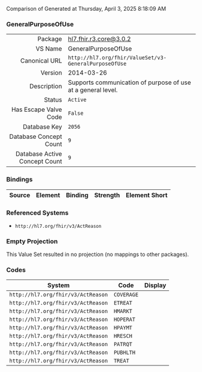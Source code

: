 Comparison of 
Generated at Thursday, April 3, 2025 8:18:09 AM

### GeneralPurposeOfUse

|      |     |
| ---: | --- |
| Package | hl7.fhir.r3.core@3.0.2 |
| VS Name | GeneralPurposeOfUse |
| Canonical URL | `http://hl7.org/fhir/ValueSet/v3-GeneralPurposeOfUse` |
| Version | 2014-03-26 |
| Description | Supports communication of purpose of use at a general level. |
| Status | `Active` |
| Has Escape Valve Code | `False` |
| Database Key | `2056` |
| Database Concept Count | `9` |
| Database Active Concept Count | `9` |
### Bindings

| Source | Element | Binding | Strength | Element Short |
| ------ | ------- | ------- | -------- | ------------- |

### Referenced Systems

* `http://hl7.org/fhir/v3/ActReason`
### Empty Projection

This Value Set resulted in no projection (no mappings to other packages).

### Codes

| System | Code | Display |
| ------ | ---- | ------- |
| `http://hl7.org/fhir/v3/ActReason` | `COVERAGE` |  |
| `http://hl7.org/fhir/v3/ActReason` | `ETREAT` |  |
| `http://hl7.org/fhir/v3/ActReason` | `HMARKT` |  |
| `http://hl7.org/fhir/v3/ActReason` | `HOPERAT` |  |
| `http://hl7.org/fhir/v3/ActReason` | `HPAYMT` |  |
| `http://hl7.org/fhir/v3/ActReason` | `HRESCH` |  |
| `http://hl7.org/fhir/v3/ActReason` | `PATRQT` |  |
| `http://hl7.org/fhir/v3/ActReason` | `PUBHLTH` |  |
| `http://hl7.org/fhir/v3/ActReason` | `TREAT` |  |
